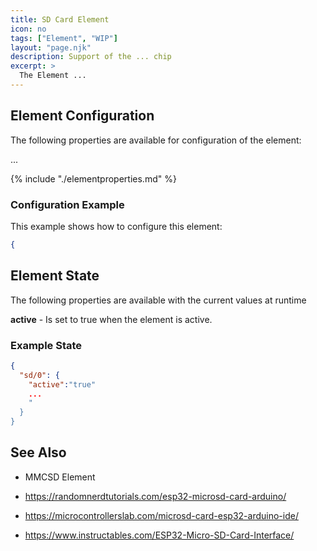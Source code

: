```yaml
---
title: SD Card Element
icon: no
tags: ["Element", "WIP"]
layout: "page.njk"
description: Support of the ... chip 
excerpt: >
  The Element ...
---
```


## Element Configuration

The following properties are available for configuration of the element:

...

{% include "./elementproperties.md" %}


### Configuration Example

This example shows how to configure this element:

``` json
{
```


## Element State

The following properties are available with the current values at runtime

**active** - Is set to true when the element is active.




### Example State

``` json
{
  "sd/0": {
    "active":"true"
    ...
    "
  }
}
```


## See Also


* MMCSD Element


* <https://randomnerdtutorials.com/esp32-microsd-card-arduino/>

* <https://microcontrollerslab.com/microsd-card-esp32-arduino-ide/>

* <https://www.instructables.com/ESP32-Micro-SD-Card-Interface/>
